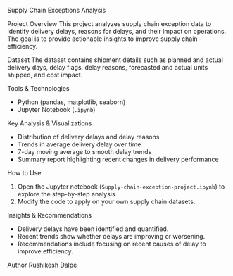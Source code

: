 
Supply Chain Exceptions Analysis

Project Overview
This project analyzes supply chain exception data to identify delivery delays, reasons for delays, and their impact on operations. The goal is to provide actionable insights to improve supply chain efficiency.

Dataset
The dataset contains shipment details such as planned and actual delivery days, delay flags, delay reasons, forecasted and actual units shipped, and cost impact.

Tools & Technologies
- Python (pandas, matplotlib, seaborn)
- Jupyter Notebook (`.ipynb`)

Key Analysis & Visualizations
- Distribution of delivery delays and delay reasons
- Trends in average delivery delay over time
- 7-day moving average to smooth delay trends
- Summary report highlighting recent changes in delivery performance

How to Use
1. Open the Jupyter notebook (`Supply-chain-exception-project.ipynb`) to explore the step-by-step analysis.
2. Modify the code to apply on your own supply chain datasets.

Insights & Recommendations
- Delivery delays have been identified and quantified.
- Recent trends show whether delays are improving or worsening.
- Recommendations include focusing on recent causes of delay to improve efficiency.

 Author
Rushikesh Dalpe  


